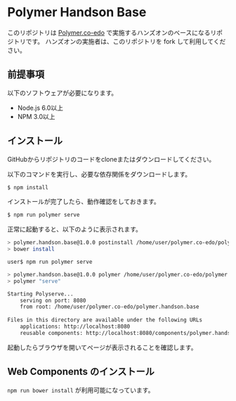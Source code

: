 # Polymer Handson Base

このリポジトリは [Polymer.co-edo](https://polymercoedo.doorkeeper.jp/) で実施するハンズオンのベースになるリポジトリです。
ハンズオンの実施者は、このリポジトリを fork して利用してください。

## 前提事項

以下のソフトウェアが必要になります。

- Node.js 6.0以上
- NPM 3.0以上

## インストール

GitHubからリポジトリのコードをcloneまたはダウンロードしてください。

以下のコマンドを実行し、必要な依存関係をダウンロードします。

```sh
$ npm install
```

インストールが完了したら、動作確認をしておきます。

```sh
$ npm run polymer serve
```

正常に起動すると、以下のように表示されます。

```sh
> polymer.handson.base@1.0.0 postinstall /home/user/polymer.co-edo/polymer.handson.base
> bower install

user$ npm run polymer serve

> polymer.handson.base@1.0.0 polymer /home/user/polymer.co-edo/polymer.handson.base
> polymer "serve"

Starting Polyserve...
    serving on port: 8080
    from root: /home/user/polymer.co-edo/polymer.handson.base
  
Files in this directory are available under the following URLs
    applications: http://localhost:8080
    reusable components: http://localhost:8080/components/polymer.handson.base/
```

起動したらブラウザを開いてページが表示されることを確認します。

## Web Components のインストール

`npm run bower install` が利用可能になっています。
